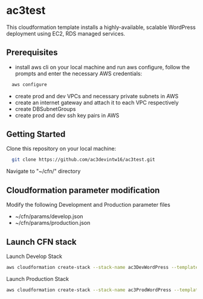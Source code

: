 # ac3test

This cloudformation template installs a highly-available, scalable WordPress deployment using EC2, RDS managed services. 

## Prerequisites


- install aws cli on your local machine and run aws configure, follow the prompts and enter the necessary  AWS credentials:
``` bash
  aws configure
```
- create prod and dev VPCs and necessary private subnets in AWS
- create an internet gateway and attach it to each VPC respectively
- create DBSubnetGroups
- create prod and dev ssh key pairs in AWS

## Getting Started

Clone this repository on your local machine:
```bash
  git clone https://github.com/ac3devintw16/ac3test.git
```
Navigate to "~/cfn/" directory


## Cloudformation parameter modification

Modify the following Development and Production parameter files
- ~/cfn/params/develop.json
- ~/cfn/params/production.json

## Launch CFN stack

Launch Develop Stack
```bash
aws cloudformation create-stack --stack-name ac3DevWordPress --template-body file://template/ec2-asg-rds-generic.template --parameters file://params/develop.json
```

Launch Production Stack
```bash
aws cloudformation create-stack --stack-name ac3ProdWordPress --template-body file://template/ec2-asg-rds-generic.template --parameters file://params/production.json
```

